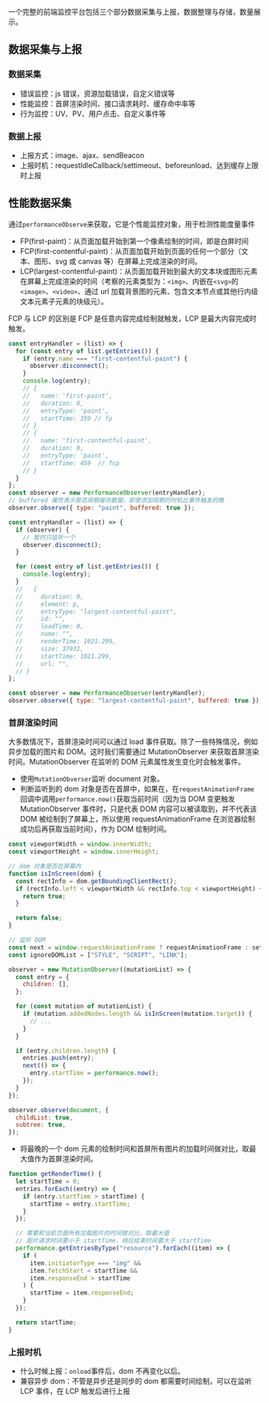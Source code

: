 一个完整的前端监控平台包括三个部分数据采集与上报，数据整理与存储，数量展示。

## 数据采集与上报

### 数据采集

- 错误监控：js 错误，资源加载错误，自定义错误等
- 性能监控：首屏渲染时间、接口请求耗时、缓存命中率等
- 行为监控：UV、PV、用户点击、自定义事件等

### 数据上报

- 上报方式：image、ajax、sendBeacon
- 上报时机：requestIdleCallback/settimeout、beforeunload、达到缓存上限时上报

## 性能数据采集

通过`performanceObserve`来获取，它是个性能监控对象，用于检测性能度量事件

- FP(first-paint)：从页面加载开始到第一个像素绘制的时间，即是白屏时间
- FCP(first-contentful-paint)：从页面加载开始到页面的任何一个部分（文本、图形、svg 或 canvas 等）在屏幕上完成渲染的时间。
- LCP(largest-contentful-paint)：从页面加载开始到最大的文本块或图形元素在屏幕上完成渲染的时间（考察的元素类型为：`<img>`、内嵌在`<svg>`的`<image>`、`<video>`、通过 url 加载背景图的元素、包含文本节点或其他行内级文本元素子元素的块级元）。

FCP 与 LCP 的区别是 FCP 是任意内容完成绘制就触发，LCP 是最大内容完成时触发。

```javascript
const entryHandler = (list) => {
  for (const entry of list.getEntries()) {
    if (entry.name === "first-contentful-paint") {
      observer.disconnect();
    }
    console.log(entry);
    // {
    //   name: 'first-paint',
    //   duration: 0,
    //   entryType: 'paint',
    //   startTime: 359 // fp
    // }
    // {
    //   name: 'first-contentful-paint',
    //   duration: 0,
    //   entryType: 'paint',
    //   startTime: 459  // fcp
    // }
  }
};
const observer = new PerformanceObserver(entryHandler);
// buffered 属性表示是否观察缓存数据，即使添加观察的时机比事件触发的晚
observer.observe({ type: "paint", buffered: true });
```

```javascript
const entryHandler = (list) => {
  if (observer) {
    // 暂时只监听一个
    observer.disconnect();
  }

  for (const entry of list.getEntries()) {
    console.log(entry);
  }
  //   {
  //     duration: 0,
  //     element: p,
  //     entryType: "largest-contentful-paint",
  //     id: "",
  //     loadTime: 0,
  //     name: "",
  //     renderTime: 1021.299,
  //     size: 37932,
  //     startTime: 1021.299,
  //     url: "",
  // }
};

const observer = new PerformanceObserver(entryHandler);
observer.observe({ type: "largest-contentful-paint", buffered: true });
```

### 首屏渲染时间

大多数情况下，首屏渲染时间可以通过 load 事件获取。除了一些特殊情况，例如异步加载的图片和 DOM。这时我们需要通过 MutationObserver 来获取首屏渲染时间。MutationObserver 在监听的 DOM 元素属性发生变化时会触发事件。

- 使用`MutationObverser`监听 document 对象。
- 判断监听到的 dom 对象是否在首屏中，如果在，在`requestAnimationFrame`回调中调用`performance.now()`获取当前时间（因为当 DOM 变更触发 MutationObserver 事件时，只是代表 DOM 内容可以被读取到，并不代表该 DOM 被绘制到了屏幕上，所以使用 requestAnimationFrame 在浏览器绘制成功后再获取当前时间），作为 DOM 绘制时间。

```javascript
const viewportWidth = window.innerWidth;
const viewportHeight = window.innerHeight;

// dom 对象是否在屏幕内
function isInScreen(dom) {
  const rectInfo = dom.getBoundingClientRect();
  if (rectInfo.left < viewportWidth && rectInfo.top < viewportHeight) {
    return true;
  }

  return false;
}

// 监听 DOM
const next = window.requestAnimationFrame ? requestAnimationFrame : setTimeout;
const ignoreDOMList = ["STYLE", "SCRIPT", "LINK"];

observer = new MutationObserver((mutationList) => {
  const entry = {
    children: [],
  };

  for (const mutation of mutationList) {
    if (mutation.addedNodes.length && isInScreen(mutation.target)) {
      // ...
    }
  }

  if (entry.children.length) {
    entries.push(entry);
    next(() => {
      entry.startTime = performance.now();
    });
  }
});

observer.observe(document, {
  childList: true,
  subtree: true,
});
```

- 将最晚的一个 dom 元素的绘制时间和首屏所有图片的加载时间做对比，取最大值作为首屏渲染时间。

```javascript
function getRenderTime() {
  let startTime = 0;
  entries.forEach((entry) => {
    if (entry.startTime > startTime) {
      startTime = entry.startTime;
    }
  });

  // 需要和当前页面所有加载图片的时间做对比，取最大值
  // 图片请求时间要小于 startTime，响应结束时间要大于 startTime
  performance.getEntriesByType("resource").forEach((item) => {
    if (
      item.initiatorType === "img" &&
      item.fetchStart < startTime &&
      item.responseEnd > startTime
    ) {
      startTime = item.responseEnd;
    }
  });

  return startTime;
}
```

### 上报时机

- 什么时候上报：`onload`事件后，dom 不再变化以后。
- 兼容异步 dom：不管是异步还是同步的 dom 都需要时间绘制，可以在监听 LCP 事件，在 LCP 触发后进行上报
